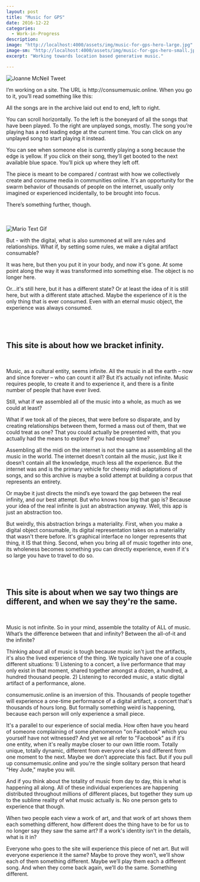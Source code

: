 ```yaml
---
layout: post
title: "Music for GPS"
date: 2016-12-22
categories:
  - Work-in-Progress
description: 
image: "http://localhost:4000/assets/img/music-for-gps-hero-large.jpg"
image-sm: "http://localhost:4000/assets/img/music-for-gps-hero-small.jpg"
excerpt: "Working towards location based generative music."

---
```


  

<!-- ![Prototypes](/assets/img/music-for-gps-joanne-screenshot.png) -->
<img style="max-width: 400px; margin: 0 auto" src="/assets/img/music-for-gps-joanne-screenshot.png" alt="Joanne McNeil Tweet">


<p class="normal-size">I’m working on a site. The URL is http://consumemusic.online. When you go to it, you’ll read something like this:</p>

All the songs are in the archive laid out end to end, left to right.

You can scroll horizontally. To the left is the boneyard of all the songs that have been played. To the right are unplayed songs, mostly. The song you’re playing has a red leading edge at the current time. You can click on any unplayed song to start playing it instead. 

You can see when someone else is currently playing a song because the edge is yellow. If you click on their song, they’ll get booted to the next available blue space. You’ll pick up where they left off.

The piece is meant to be compared / contrast with how we collectively create and consume media in communities online. It's an opportunity for the swarm behavior of thousands of people on the internet, usually only imagined or experienced incidentally, to be brought into focus.

There’s something further, though.

<br>
<br>

<img style="max-width: 400px; margin: 0 auto" src="/assets/img/mario.gif" alt="Mario Text Gif">


But - with the digital, what is also summoned at will are rules and relationships. What if, by setting some rules, we make a digital artifact consumable?
 
It was here, but then you put it in your body, and now it's gone. At some point along the way it was transformed into something else. The object is no longer here.

Or...it's still here, but it has a different state? Or at least the idea of it is still here, but with a different state attached. Maybe the experience of it is the only thing that is ever consumed. Even with an eternal music object, the experience was always consumed.
<br>
<br>
<br>
<br>

## This site is about how we bracket infinity.
<br>

Music, as a cultural entity, seems infinite. All the music in all the earth – now and since forever – who can count it all? But it’s actually not infinite. Music requires people, to create it and to experience it, and there is a finite number of people that have ever lived. 

Still, what if we assembled all of the music into a whole, as much as we could at least? 

What if we took all of the pieces, that were before so disparate, and by creating relationships between them, formed a mass out of them, that we could treat as one? That you could actually be presented with, that you actually had the means to explore if you had enough time?

Assembling all the midi on the internet is not the same as assembling all the music in the world. The internet doesn’t contain all the music, just like it doesn’t contain all the knowledge, much less all the experience. But the internet was and is the primary vehicle for cheesy midi adaptations of songs, and so this archive is maybe a solid attempt at building a corpus that represents an entirety. 

Or maybe it just directs the mind’s eye toward the gap between the real infinity, and our best attempt. But who knows how big that gap is? Because your idea of the real infinite is just an abstraction anyway. Well, this app is just an abstraction too.

But weirdly, this abstraction brings a materiality. First, when you make a digital object consumable, its digital representation takes on a materiality that wasn't there before. It's graphical interface no longer represents that thing, it IS that thing. Second, when you bring all of music together into one, its wholeness becomes something you can directly experience, even if it's so large you have to travel to do so.

<br>
<br>

## This site is about when we say two things are different, and when we say they're the same.
<br>

Music is not infinite. So in your mind, assemble the totality of ALL of music. What’s the difference between that and infinity? Between the all-of-it and the infinite?

Thinking about all of music is tough because music isn't just the artifacts, it's also the lived experience of the thing. We typically have one of a couple different situations: 1) Listening to a concert, a live performance that may only exist in that moment, shared together amongst a dozen, a hundred, a hundred thousand people. 2) Listening to recorded music, a static digital artifact of a performance, alone. 

consumemusic.online is an inversion of this. Thousands of people together will experience a one-time performance of a digital artifact, a concert that's thousands of hours long. But formally something weird is happening, because each person will only experience a small piece.

It's a parallel to our experience of social media. How often have you heard of someone complaining of some phenomenon "on Facebook" which you yourself have not witnessed? And yet we all refer to "Facebook" as if it's one entity, when it's really maybe closer to our own little room. Totally unique, totally dynamic, different from everyone else's and different from one moment to the next. Maybe we don't appreciate this fact. But if you pull up consumemusic.online and you're the single solitary person that heard "Hey Jude," maybe you will.

And if you think about the totality of music from day to day, this is what is happening all along. All of these individual experiences are happening distributed throughout millions of different places, but together they sum up to the sublime reality of what music actually is. No one person gets to experience that though.

When two people each view a work of art, and that work of art shows them each something different, how different does the thing have to be for us to no longer say they saw the same art? If a work's identity isn't in the details, what is it in?

Everyone who goes to the site will experience this piece of net art. But will everyone experience it the same? Maybe to prove they won’t, we’ll show each of them something different. Maybe we’ll play them each a different song. And when they come back again, we’ll do the same. Something different.